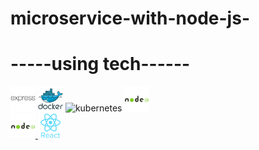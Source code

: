 # microservice-with-node-js-
# -----using tech------
 <img src="https://raw.githubusercontent.com/devicons/devicon/master/icons/express/express-original-wordmark.svg" alt="express" width="40" height="40"/>   <img src="https://raw.githubusercontent.com/devicons/devicon/master/icons/docker/docker-original-wordmark.svg" alt="docker" width="40" height="40"/>  <img src="https://www.vectorlogo.zone/logos/kubernetes/kubernetes-icon.svg" alt="kubernetes" width="40" height="40"/> </a> <a href="https://www.linux.org/" target="_blank" rel="noreferrer"> <img src="https://raw.githubusercontent.com/devicons/devicon/master/icons/nodejs/nodejs-original-wordmark.svg" alt="express" width="40" height="40"/>  
 <img src="https://raw.githubusercontent.com/devicons/devicon/master/icons/nodejs/nodejs-original-wordmark.svg" alt="express" width="40" height="40"/>  <img src="https://raw.githubusercontent.com/devicons/devicon/master/icons/react/react-original-wordmark.svg" alt="express" width="40" height="40"/>
